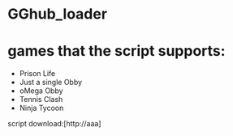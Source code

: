 # GGhub_loader

# games that the script supports:
- Prison Life
- Just a single Obby
- oMega Obby
- Tennis Clash
- Ninja Tycoon

script download:[http://aaa]
